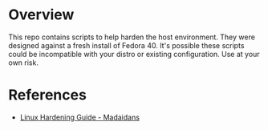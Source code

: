 # Overview

This repo contains scripts to help harden the host environment. They were designed against a fresh install of Fedora 40. It's possible these scripts could be incompatible with your distro or existing configuration. Use at your own risk.

# References

- [Linux Hardening Guide - Madaidans](https://madaidans-insecurities.github.io/guides/linux-hardening.html)
